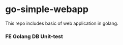 # go-simple-webapp
This repo includes basic of web application in golang.

### FE Golang DB Unit-test